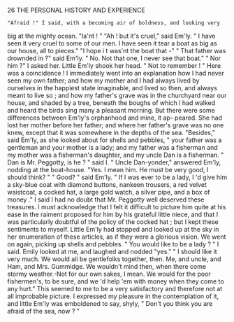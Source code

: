 26            THE PERSONAL HISTORY AND EXPERIENCE

    "Afraid !" I said, with a becoming air of boldness, and looking very
 big at the mighty ocean. "Ia'nt ! "
    "Ah ! but it's cruel," said Em'ly. " I have seen it very cruel to some
 of our men. I have seen it tear a boat as big as our house, all to pieces."
    "I hope i t was'nt the boat that -"
    " That father was drownded in ?" said Em'ly. " No. Not that one, I
never see that boat."
    " Nor him ?" I asked her.
    Little Em'ly shook her head. " Not to remember ! "
    Here was a coincidence ! I immediately went into an explanation how
 I had never seen my own father; and how my mother and I had always
lived by ourselves in the happiest state imaginable, and lived so then, and
always meant to live so ; and how my father's grave was in the churchyard
near our house, and shaded by a tree, beneath the boughs of which I
had walked and heard the birds sing many a pleasant morning. But
there were some differences between Em'ly's orphanhood and mine, it ap-
peared. She had lost her mother before her father; and where her father's
grave was no one knew, except that it was somewhere in the depths of the
sea.
    "Besides," said Em'ly, as she looked about for shells and pebbles,
" your father was a gentleman and your mother is a lady; and my father
was a fisherman and my mother was a fisherman's daughter, and my uncle
Dan is a fisherman.
    " Dan is Mr. Peggotty, is he ? " said I.
    " Uncle Dan-yonder," answered Em'ly, nodding at the boat-house.
    "Yes. I mean him. He must be very good, I should think? "
    " Good? " said Em'ly.    " If I was ever to be a lady, I 'd give him a
sky-blue coat with diamond buttons, nankeen trousers, a red velvet
waistcoat, a cocked hat, a large gold watch, a silver pipe, and a box of
money ."
   I said I had no doubt that Mr. Peggotty well deserved these treasures.
I must acknowledge that I felt it difficult to picture him quite at his ease
in the raiment proposed for him by his grateful little niece, and that I
was particularly doubtful of the policy of the cocked hat ; but I kept these
sentiments to myself.
   Little Em'ly had stopped and looked up at the sky in her enumeration
of these articles, as if they were a glorious vision. We went on again,
picking up shells and pebbles.
    " You would like to be a lady ? " I said.
   Emily looked at me, and laughed and nodded "yes."
   " I should like it very much.     We would all be gentlefolks together,
then. Me, and uncle, and Ham, and Mrs. Gummidge. We wouldn't
mind then, when there come stormy weather.-Not for our own sakes, I
mean. We would for the poor fishermen's, to be sure, and we 'd help 'em
with money when they come to any hurt."
   This seemed to me to be a very satisfactory and therefore not at all
improbable picture. I expressed my pleasure in the contemplation of it,
and little Em'ly was emboldened to say, shyly,
    " Don't you think you are afraid of the sea, now ? "
